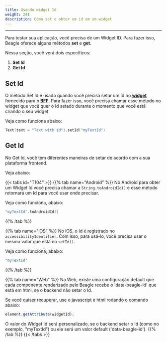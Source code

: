 ```yaml
---
title: Usando widget Id
weight: 241
description: Como set e obter um id em um widget
---
```


---

Para testar sua aplicação, você precisa de um Widget ID. Para fazer isso, Beagle oferece alguns métodos **set** e **get.**

Nessa seção, você verá dois específicos:

1. **Set Id**
2. **Get Id**

## Set Id

O método Set Id é usado quando você precisa setar um Id no [**widget**](/pt/api/widget) fornecido para o [**BFF**](/pt/key-concepts#backend-for-frontend). Para fazer isso, você precisa chamar esse método no widget que você quer o Id setado durante o momento que você está criando o seu widget.

Veja como funciona abaixo:

```kotlin
Text(text = "Text with id").setId("myTextId")
```

## Get Id

No Get Id, você tem diferentes maneiras de setar de acordo com a sua plataforma frontend.

Veja abaixo:

{{< tabs id="T104" >}}
{{% tab name="Android" %}}
No Android para obter um Widget Id você precisa chamar a `String.toAndroidId()` e esse método retornará um Id para você usar onde precisar.

Veja como funciona, abaixo:

```kotlin
"myTextId".toAndroidId()
```

{{% /tab %}}

{{% tab name="iOS" %}}
No iOS, o Id é registrado no `accessibilityIdentifier`. Com isso, para usá-lo, você precisa usar o mesmo valor que está no `setId()`.

Veja como funciona, abaixo:

```swift
"myTextId"
```

{{% /tab %}}

{{% tab name="Web" %}}
Na Web, existe uma configuração default que cada componente renderizado pelo Beagle recebe o 'data-beagle-id' que está em html, se o backend não setar o Id.

Se você quiser recuperar, use o javascript e html rodando o comando abaixo:

```javascript
element.getAttribute(widgetId);
```

O valor do Widget Id será personalizado, se o backend setar o Id \(como no exemplo, "myTextId"\) ou ele será um valor default \('data-beagle-id'\).
{{% /tab %}}
{{< /tabs >}}
